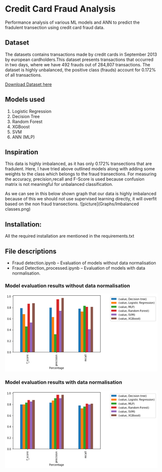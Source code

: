 # Credit Card Fraud Analysis

Performance analysis of various ML models and ANN to predict the fradulent transection using credit card fraud data.

## Dataset

The datasets contains transactions made by credit cards in September 2013 by european cardholders.This dataset presents transactions that occurred in two days, where we have 492 frauds out of 284,807 transactions. The dataset is highly unbalanced, the positive class (frauds) account for 0.172% of all transactions.

[Download Dataset here](https://www.kaggle.com/mlg-ulb/creditcardfraud/data#)

## Models used

1. Logistic Regression
2. Decision Tree
3. Random Forest
4. XGBoost
5. SVM
6. ANN (MLP)

## Inspiration

This data is highly imbalanced, as it has only 0.172% transections that are fradulent. Here, I have tried above outlined models along with adding some weights to the class which belongs to the fraud transections. For measuring the accuracy, precision,recall and F-Score is used because confusion matrix is not meaningful for unbalanced classification.

As we can see in this below shown graph that our data is highly imbalanced because of this we should not use supervised learning directly, it will overfit based on the non fraud transections.
![picture](Graphs/Imbalanced classes.png)

## Installation:

All the required installation are mentioned in the requirements.txt

## File descriptions

* Fraud detection.ipynb – Evaluation of models without data normalisation
* Fraud Detection_processed.ipynb – Evaluation of models with data normalisation.

### Model evaluation results without data normalisation

![picture](Graphs/Comparision_Unprocessed.png)

### Model evaluation results with data normalisation  

![picture](Graphs/Comparision_processed.png)